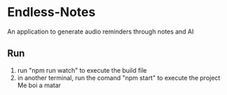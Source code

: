 # Endless-Notes
An application to generate audio reminders through notes and AI

## Run

1. run "npm run watch" to execute the build file
2. in another terminal, run the comand "npm start" to execute the project
Me boi a matar
